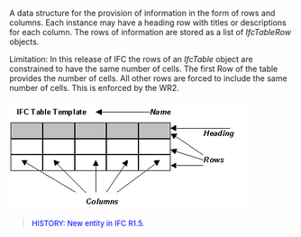 A data structure for the provision of information in the form of rows and columns. Each instance may have a heading row with titles or descriptions for each column. The rows of information are stored as a list of _IfcTableRow_ objects.

Limitation: In this release of IFC the rows of an _IfcTable_ object are constrained to have the same number of cells. The first Row of the table provides the number of cells. All other rows are forced to include the same number of cells. This is enforced by the WR2.

![Image](figures/IfcTable_Image1.gif)

> <font color="#0000FF" size="-1"> HISTORY: New entity in IFC R1.5.<br>
		  </font>
>